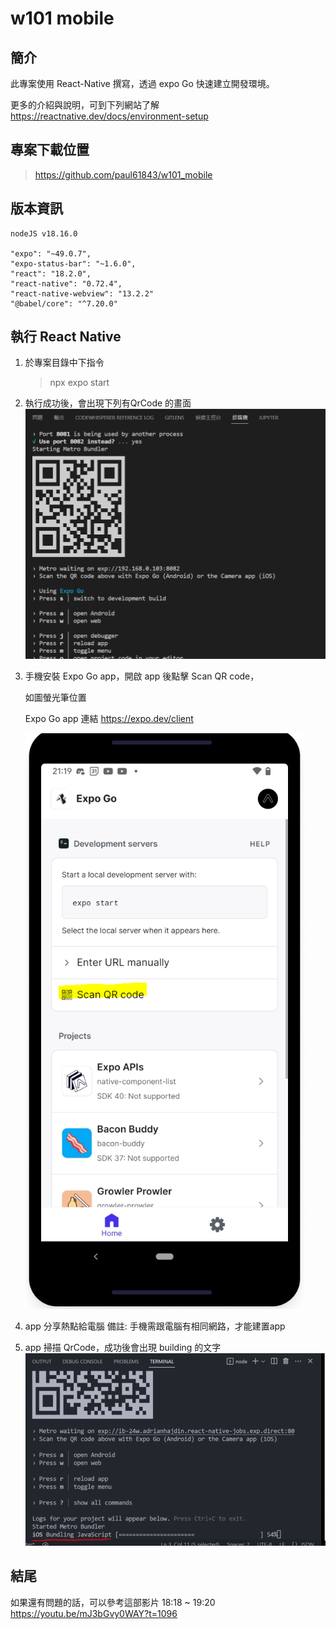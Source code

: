 # w101 mobile

## 簡介
此專案使用 React-Native 撰寫，透過 expo Go 快速建立開發環境。

更多的介紹與說明，可到下列網站了解
https://reactnative.dev/docs/environment-setup

## 專案下載位置

> https://github.com/paul61843/w101_mobile

## 版本資訊

    nodeJS v18.16.0

    "expo": "~49.0.7",
    "expo-status-bar": "~1.6.0",
    "react": "18.2.0",
    "react-native": "0.72.4",
    "react-native-webview": "13.2.2"
    "@babel/core": "^7.20.0"

## 執行 React Native

1. 於專案目錄中下指令
    > npx expo start

2. 執行成功後，會出現下列有QrCode 的畫面
    ![](./readme_img/runStart.png)

3. 手機安裝 Expo Go app，開啟 app 後點擊 Scan QR code，

    如圖螢光筆位置

    Expo Go app 連結
    https://expo.dev/client

    ![](./readme_img/ExpoGO.png)

4. app 分享熱點給電腦 
備註: 手機需跟電腦有相同網路，才能建置app

5. app 掃描 QrCode，成功後會出現 building 的文字
    ![](./readme_img/buildsuccess.png)
## 結尾
如果還有問題的話，可以參考這部影片
18:18 ~ 19:20
https://youtu.be/mJ3bGvy0WAY?t=1096